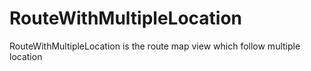 # RouteWithMultipleLocation
RouteWithMultipleLocation is the route map view which follow multiple location
